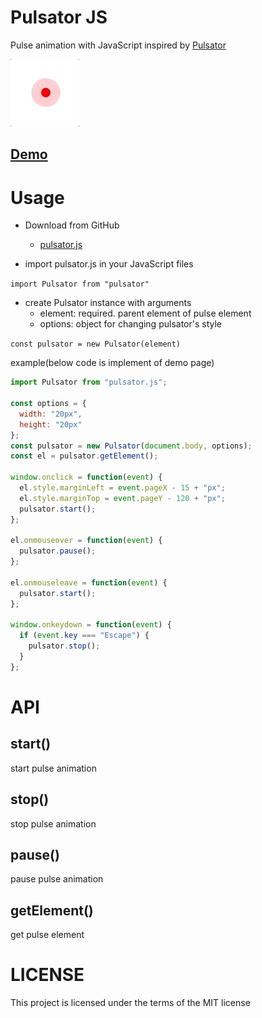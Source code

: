# Pulsator JS
Pulse animation with JavaScript inspired by [Pulsator](https://github.com/shu223/Pulsator)

![](capture/pulsator.gif)

##  [Demo](https://shisama.github.io/Pulsator-JS/demo/)


# Usage
+ Download from GitHub
  - [pulsator.js](pulsator.js)


+ import pulsator.js in your JavaScript files

`import Pulsator from "pulsator"`

+ create Pulsator instance with arguments
  * element: required. parent element of pulse element
  * options: object for changing pulsator's style
  
`const pulsator = new Pulsator(element)`

example(below code is implement of demo page)
```js
import Pulsator from "pulsator.js";

const options = {
  width: "20px",
  height: "20px"
};
const pulsator = new Pulsator(document.body, options);
const el = pulsator.getElement();

window.onclick = function(event) {
  el.style.marginLeft = event.pageX - 15 + "px";
  el.style.marginTop = event.pageY - 120 + "px";
  pulsator.start();
};

el.onmouseover = function(event) {
  pulsator.pause();
};

el.onmouseleave = function(event) {
  pulsator.start();
};

window.onkeydown = function(event) {
  if (event.key === "Escape") {
    pulsator.stop();
  }
};
```

# API
## start()
start pulse animation

## stop()
stop pulse animation

## pause()
pause pulse animation

## getElement()
get pulse element

# LICENSE
This project is licensed under the terms of the MIT license
